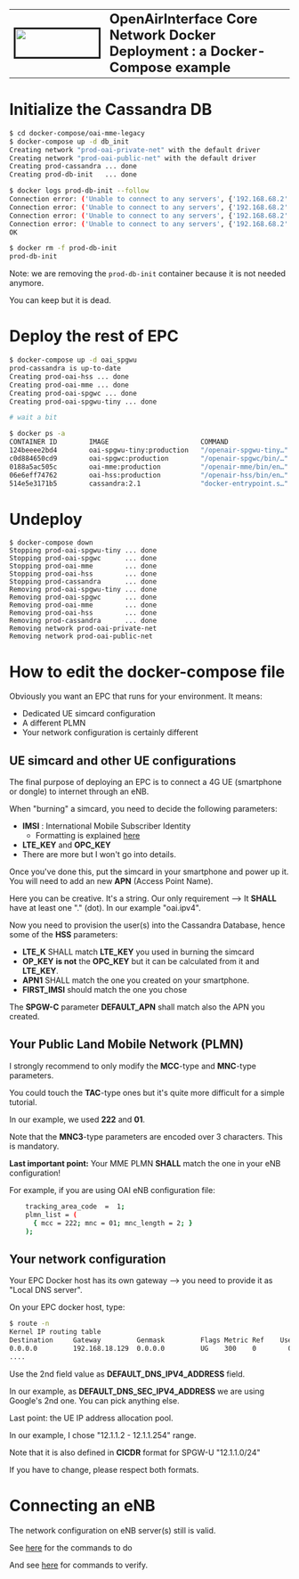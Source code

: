 <table style="border-collapse: collapse; border: none;">
  <tr style="border-collapse: collapse; border: none;">
    <td style="border-collapse: collapse; border: none;">
      <a href="http://www.openairinterface.org/">
         <img src="../../docs/images/oai_final_logo.png" alt="" border=3 height=50 width=150>
         </img>
      </a>
    </td>
    <td style="border-collapse: collapse; border: none; vertical-align: center;">
      <b><font size = "5">OpenAirInterface Core Network Docker Deployment : a Docker-Compose example</font></b>
    </td>
  </tr>
</table>

# Initialize the Cassandra DB #

```bash
$ cd docker-compose/oai-mme-legacy
$ docker-compose up -d db_init
Creating network "prod-oai-private-net" with the default driver
Creating network "prod-oai-public-net" with the default driver
Creating prod-cassandra ... done
Creating prod-db-init   ... done

$ docker logs prod-db-init --follow
Connection error: ('Unable to connect to any servers', {'192.168.68.2': error(111, "Tried connecting to [('192.168.68.2', 9042)]. Last error: Connection refused")})
Connection error: ('Unable to connect to any servers', {'192.168.68.2': error(111, "Tried connecting to [('192.168.68.2', 9042)]. Last error: Connection refused")})
Connection error: ('Unable to connect to any servers', {'192.168.68.2': error(111, "Tried connecting to [('192.168.68.2', 9042)]. Last error: Connection refused")})
Connection error: ('Unable to connect to any servers', {'192.168.68.2': error(111, "Tried connecting to [('192.168.68.2', 9042)]. Last error: Connection refused")})
OK

$ docker rm -f prod-db-init
prod-db-init
```

Note: we are removing the `prod-db-init` container because it is not needed anymore.

You can keep but it is dead.

# Deploy the rest of EPC #

```bash
$ docker-compose up -d oai_spgwu
prod-cassandra is up-to-date
Creating prod-oai-hss ... done
Creating prod-oai-mme ... done
Creating prod-oai-spgwc ... done
Creating prod-oai-spgwu-tiny ... done

# wait a bit

$ docker ps -a
CONTAINER ID        IMAGE                       COMMAND                  CREATED             STATUS                    PORTS                                         NAMES
124beeee2bd4        oai-spgwu-tiny:production   "/openair-spgwu-tiny…"   18 seconds ago      Up 15 seconds (healthy)   2152/udp, 8805/udp                            prod-oai-spgwu-tiny
c0d884650cd9        oai-spgwc:production        "/openair-spgwc/bin/…"   21 seconds ago      Up 18 seconds (healthy)   2123/udp, 8805/udp                            prod-oai-spgwc
0188a5ac505c        oai-mme:production          "/openair-mme/bin/en…"   23 seconds ago      Up 20 seconds (healthy)   3870/tcp, 2123/udp, 5870/tcp                  prod-oai-mme
06e6eff74762        oai-hss:production          "/openair-hss/bin/en…"   26 seconds ago      Up 22 seconds (healthy)   5868/tcp, 9042/tcp, 9080-9081/tcp             prod-oai-hss
514e5e3171b5        cassandra:2.1               "docker-entrypoint.s…"   3 minutes ago       Up 3 minutes (healthy)    7000-7001/tcp, 7199/tcp, 9042/tcp, 9160/tcp   prod-cassandra

```

# Undeploy

```
$ docker-compose down
Stopping prod-oai-spgwu-tiny ... done
Stopping prod-oai-spgwc      ... done
Stopping prod-oai-mme        ... done
Stopping prod-oai-hss        ... done
Stopping prod-cassandra      ... done
Removing prod-oai-spgwu-tiny ... done
Removing prod-oai-spgwc      ... done
Removing prod-oai-mme        ... done
Removing prod-oai-hss        ... done
Removing prod-cassandra      ... done
Removing network prod-oai-private-net
Removing network prod-oai-public-net
```

# How to edit the docker-compose file

Obviously you want an EPC that runs for your environment. It means:

*  Dedicated UE simcard configuration
*  A different PLMN
*  Your network configuration is certainly different

## UE simcard and other UE configurations

The final purpose of deploying an EPC is to connect a 4G UE (smartphone or dongle) to internet through an eNB.

When "burning" a simcard, you need to decide the following parameters:

* **IMSI** : International Mobile Subscriber Identity
  * Formatting is explained [here](https://en.wikipedia.org/wiki/International_mobile_subscriber_identity)
* **LTE_KEY** and **OPC_KEY**
* There are more but I won't go into details.

Once you've done this, put the simcard in your smartphone and power up it. You will need to add an new **APN** (Access Point Name).

Here you can be creative. It's a string. Our only requirement --> It **SHALL** have at least one "." (dot). In our example "oai.ipv4".

Now you need to provision the user(s) into the Cassandra Database, hence some of the **HSS** parameters:

* **LTE_K** SHALL match **LTE_KEY** you used in burning the simcard
* **OP_KEY** **is not** the **OPC_KEY** but it can be calculated from it and **LTE_KEY**.
* **APN1** SHALL match the one you created on your smartphone.
* **FIRST_IMSI** should match the one you chose

The **SPGW-C** parameter **DEFAULT_APN** shall match also the APN you created.

## Your Public Land Mobile Network (PLMN)

I strongly recommend to only modify the **MCC**-type and **MNC**-type parameters.

You could touch the **TAC**-type ones but it's quite more difficult for a simple tutorial.

In our example, we used **222** and **01**. 

Note that the **MNC3**-type parameters are encoded over 3 characters. This is mandatory.

**Last important point:** Your MME PLMN **SHALL** match the one in your eNB configuration!

For example, if you are using OAI eNB configuration file:

```bash
    tracking_area_code  =  1;
    plmn_list = (
      { mcc = 222; mnc = 01; mnc_length = 2; }
    );
```

## Your network configuration

Your EPC Docker host has its own gateway --> you need to provide it as "Local DNS server".

On your EPC docker host, type:

```bash
$ route -n
Kernel IP routing table
Destination     Gateway         Genmask         Flags Metric Ref    Use Iface
0.0.0.0         192.168.18.129  0.0.0.0         UG    300    0        0 nm-bond
....
```

Use the 2nd field value as **DEFAULT_DNS_IPV4_ADDRESS** field.

In our example, as **DEFAULT_DNS_SEC_IPV4_ADDRESS** we are using Google's 2nd one. You can pick anything else.

Last point: the UE IP address allocation pool. 

In our example, I chose "12.1.1.2 - 12.1.1.254" range.

Note that it is also defined in **CICDR** format for SPGW-U "12.1.1.0/24"

If you have to change, please respect both formats.

# Connecting an eNB

The network configuration on eNB server(s) still is valid.

See [here](../../docs/CONFIGURE_NETWORKS.md#step-2-create-a-route-on-your-enbgnb-servers) for the commands to do

And see [here](../../docs/CONFIGURE_NETWORKS.md#verify-your-network-configuration) for commands to verify.
